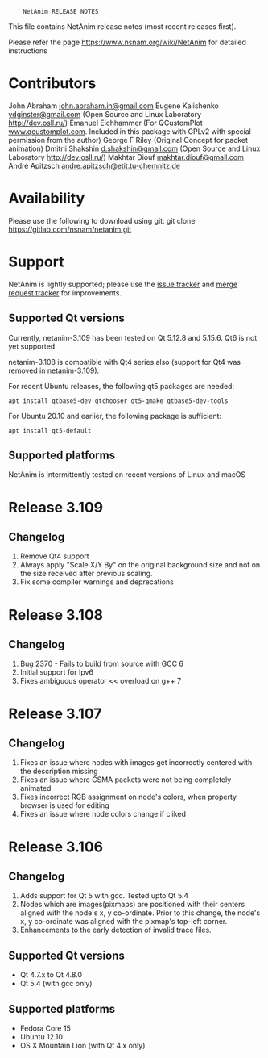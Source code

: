 
		NetAnim RELEASE NOTES

This file contains NetAnim release notes (most recent releases first).  

Please refer the page https://www.nsnam.org/wiki/NetAnim for detailed instructions

Contributors
============
John Abraham <john.abraham.in@gmail.com>
Eugene Kalishenko <ydginster@gmail.com> (Open Source and Linux Laboratory http://dev.osll.ru/)
Emanuel Eichhammer (For QCustomPlot www.qcustomplot.com. Included in this package with GPLv2 with special permission from the author)
George F Riley (Original Concept for packet animation)
Dmitrii Shakshin <d.shakshin@gmail.com> (Open Source and Linux Laboratory http://dev.osll.ru/)
Makhtar Diouf <makhtar.diouf@gmail.com>
André Apitzsch <andre.apitzsch@etit.tu-chemnitz.de>

Availability
============
Please use the following to download using git:
git clone https://gitlab.com/nsnam/netanim.git

Support
=======

NetAnim is lightly supported; please use the
[issue tracker](https://gitlab.com/nsnam/netanim/-/issues) and
[merge request tracker](https://gitlab.com/nsnam/netanim/-/merge_requests) for improvements.

Supported Qt versions
---------------------
Currently, netanim-3.109 has been tested on Qt 5.12.8 and 5.15.6. Qt6 is not yet supported.

netanim-3.108 is compatible with Qt4 series also (support for Qt4 was removed in netanim-3.109).  

For recent Ubuntu releases, the following qt5 packages are needed:

    apt install qtbase5-dev qtchooser qt5-qmake qtbase5-dev-tools

For Ubuntu 20.10 and earlier, the following package is sufficient:

    apt install qt5-default

Supported platforms
-------------------
NetAnim is intermittently tested on recent versions of Linux and macOS

Release 3.109
=============

Changelog
---------
1. Remove Qt4 support
2. Always apply "Scale X/Y By" on the original background size and not on
the size received after previous scaling.
3. Fix some compiler warnings and deprecations

Release 3.108
=============

Changelog
---------
1. Bug 2370 - Fails to build from source with GCC 6
2. Initial support for Ipv6
3. Fixes ambiguous operator << overload on g++ 7


Release 3.107
=============

Changelog
---------
1. Fixes an issue where nodes with images get incorrectly centered with the description missing
2. Fixes an issue where CSMA packets were not being completely animated
3. Fixes incorrect RGB assignment on node's colors, when property browser is used for editing
4. Fixes an issue where node colors change if cliked


Release 3.106
=============

Changelog
---------
1. Adds support for Qt 5 with gcc. Tested upto Qt 5.4
2. Nodes which are images(pixmaps) are positioned with their centers aligned with the node's 
   x, y co-ordinate. Prior to this change, the node's x, y co-ordinate was aligned with the pixmap's
   top-left corner.
3. Enhancements to the early detection of invalid trace files.

Supported Qt versions
---------------------
- Qt 4.7.x to Qt 4.8.0
- Qt 5.4 (with gcc only)

Supported platforms
-------------------
- Fedora Core 15 
- Ubuntu 12.10
- OS X Mountain Lion (with Qt 4.x only)

